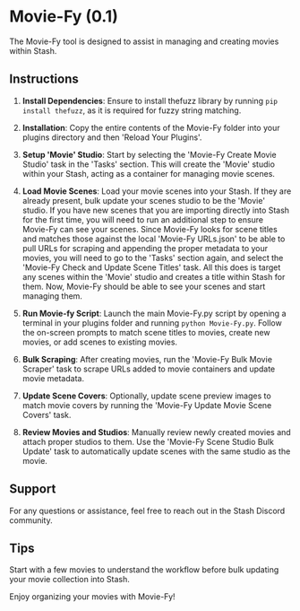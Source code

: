 # Movie-Fy (0.1)

The Movie-Fy tool is designed to assist in managing and creating movies within Stash.

## Instructions

1. **Install Dependencies**: Ensure to install thefuzz library by running `pip install thefuzz`, as it is required for fuzzy string matching.

2. **Installation**: Copy the entire contents of the Movie-Fy folder into your plugins directory and then 'Reload Your Plugins'.

3. **Setup 'Movie' Studio**: Start by selecting the 'Movie-Fy Create Movie Studio' task in the 'Tasks' section. This will create the 'Movie' studio within your Stash, acting as a container for managing movie scenes.

4. **Load Movie Scenes**: Load your movie scenes into your Stash. If they are already present, bulk update your scenes studio to be the 'Movie' studio. If you have new scenes that you are importing directly into Stash for the first time, you will need to run an additional step to ensure Movie-Fy can see your scenes. Since Movie-Fy looks for scene titles and matches those against the local 'Movie-Fy URLs.json' to be able to pull URLs for scraping and appending the proper metadata to your movies, you will need to go to the 'Tasks' section again, and select the 'Movie-Fy Check and Update Scene Titles' task. All this does is target any scenes within the 'Movie' studio and creates a title within Stash for them. Now, Movie-Fy should be able to see your scenes and start managing them.

5. **Run Movie-fy Script**: Launch the main Movie-Fy.py script by opening a terminal in your plugins folder and running `python Movie-Fy.py`. Follow the on-screen prompts to match scene titles to movies, create new movies, or add scenes to existing movies.

6. **Bulk Scraping**: After creating movies, run the 'Movie-Fy Bulk Movie Scraper' task to scrape URLs added to movie containers and update movie metadata.

7. **Update Scene Covers**: Optionally, update scene preview images to match movie covers by running the 'Movie-Fy Update Movie Scene Covers' task.

8. **Review Movies and Studios**: Manually review newly created movies and attach proper studios to them. Use the 'Movie-Fy Scene Studio Bulk Update' task to automatically update scenes with the same studio as the movie.

## Support

For any questions or assistance, feel free to reach out in the Stash Discord community.

## Tips

Start with a few movies to understand the workflow before bulk updating your movie collection into Stash.

Enjoy organizing your movies with Movie-Fy!

